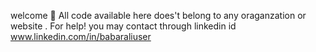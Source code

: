 welcome 👋
All code available here does't belong to any oraganzation or website .
For help! you may contact through linkedin id www.linkedin.com/in/babaraliuser
